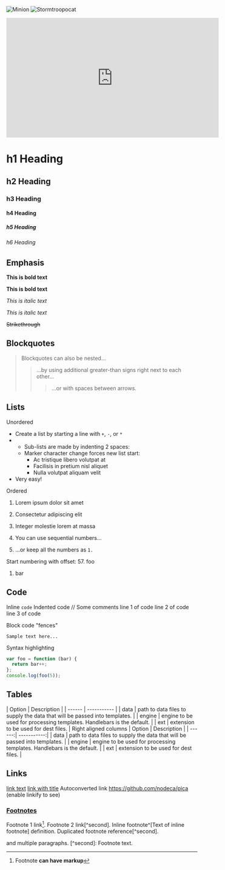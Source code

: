 ![Minion](https://octodex.github.com/images/minion.png)
![Stormtroopocat](https://octodex.github.com/images/stormtroopocat.jpg "The Stormtroopocat")

<iframe width="560" height="315" src="https://www.youtube.com/embed/STeofHExMrc"
title="YouTube video player" frameborder="0" allow="accelerometer; autoplay; clipboard-write;
encrypted-media; gyroscope; picture-in-picture" allowfullscreen></iframe>

# h1 Heading 
## h2 Heading 
### h3 Heading 
#### h4 Heading 
##### h5 Heading 
###### h6 Heading 
## Emphasis 

**This is bold text** 

__This is bold text__ 

*This is italic text*

_This is italic text_ 

~~Strikethrough~~ 

## Blockquotes


> Blockquotes can also be nested...
>> ...by using additional greater-than signs right next to each other...
> > > ...or with spaces between arrows.
## Lists 

Unordered 

+ Create a list by starting a line with `+`, `-`, or `*`
+ + Sub-lists are made by indenting 2 spaces:
   - Marker character change forces new list start:
     * Ac tristique libero volutpat at
     + Facilisis in pretium nisl aliquet
     - Nulla volutpat aliquam velit
+ Very easy!

Ordered 
1. Lorem ipsum dolor sit amet
2. Consectetur adipiscing elit
3. Integer molestie lorem at massa

1. You can use sequential numbers...
1. ...or keep all the numbers as `1.`

Start numbering with offset: 
57. foo 
1. bar
## Code 
Inline `code` 
Indented code 
  // Some comments 
  line 1 of code 
  line 2 of code 
  line 3 of code 

Block code "fences" 
``` 
Sample text here...
```
 Syntax highlighting
 ``` js 
 var foo = function (bar) {
   return bar++; 
 }; 
 console.log(foo(5)); 
 ```
 ## Tables 
 | Option | Description | 
 | ------ | ----------- | | data | path to data files to supply the data that will be passed into templates. | 
 | engine | engine to be used for processing templates. Handlebars is the default. | 
 | ext | extension to be used for dest files. |
 Right aligned columns 
 | Option | Description | 
 | ------:| -----------:| 
 | data | path to data files to supply the data that will be passed into templates. | 
 | engine | engine to be used for processing templates. Handlebars is the default. | 
 | ext | extension to be used for dest files. | 
 ## Links 
 [link text](http://dev.nodeca.com) 
 [link with title](http://nodeca.github.io/pica/demo/ "title text!") 
 Autoconverted link https://github.com/nodeca/pica (enable linkify to see) 
 ### [Footnotes](https://github.com/markdown-it/markdown-it-footnote) 
 Footnote 1 link[^first]. 
 Footnote 2 link[^second]. 
 Inline footnote^[Text of inline footnote] definition. 
 Duplicated footnote reference[^second]. 
 [^first]: Footnote **can have markup** 
 
   and multiple paragraphs. [^second]: Footnote text.
